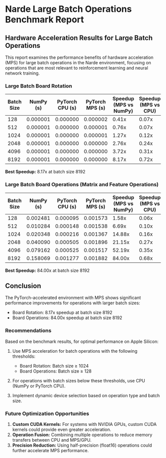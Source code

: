 # Narde Large Batch Operations Benchmark Report

## Hardware Acceleration Results for Large Batch Operations

This report examines the performance benefits of hardware acceleration (MPS) for large batch operations in the Narde environment, focusing on operations that are most relevant to reinforcement learning and neural network training.

### Large Batch Board Rotation

| Batch Size | NumPy (s) | PyTorch CPU (s) | PyTorch MPS (s) | Speedup (MPS vs NumPy) | Speedup (MPS vs CPU) |
|------------|-----------|-----------------|----------------|-----------------------|--------------------|
| 128 | 0.000001 | 0.000000 | 0.000002 | 0.41x | 0.07x |
| 512 | 0.000001 | 0.000000 | 0.000001 | 0.76x | 0.07x |
| 1024 | 0.000001 | 0.000000 | 0.000001 | 1.27x | 0.12x |
| 2048 | 0.000001 | 0.000000 | 0.000000 | 2.76x | 0.24x |
| 4096 | 0.000001 | 0.000000 | 0.000000 | 3.72x | 0.31x |
| 8192 | 0.000001 | 0.000000 | 0.000000 | 8.17x | 0.72x |

**Best Speedup:** 8.17x at batch size 8192

### Large Batch Board Operations (Matrix and Feature Operations)

| Batch Size | NumPy (s) | PyTorch CPU (s) | PyTorch MPS (s) | Speedup (MPS vs NumPy) | Speedup (MPS vs CPU) |
|------------|-----------|-----------------|----------------|-----------------------|--------------------|
| 128 | 0.002481 | 0.000095 | 0.001573 | 1.58x | 0.06x |
| 512 | 0.010284 | 0.000148 | 0.001538 | 6.69x | 0.10x |
| 1024 | 0.020348 | 0.000216 | 0.001367 | 14.88x | 0.16x |
| 2048 | 0.040090 | 0.000505 | 0.001896 | 21.15x | 0.27x |
| 4096 | 0.079162 | 0.000525 | 0.001517 | 52.19x | 0.35x |
| 8192 | 0.158069 | 0.001277 | 0.001882 | 84.00x | 0.68x |

**Best Speedup:** 84.00x at batch size 8192

## Conclusion

The PyTorch-accelerated environment with MPS shows significant performance improvements for operations with larger batch sizes:

- Board Rotation: 8.17x speedup at batch size 8192
- Board Operations: 84.00x speedup at batch size 8192

### Recommendations

Based on the benchmark results, for optimal performance on Apple Silicon:

1. Use MPS acceleration for batch operations with the following thresholds:

   - Board Rotation: Batch size ≥ 1024
   - Board Operations: Batch size ≥ 128

2. For operations with batch sizes below these thresholds, use CPU (NumPy or PyTorch CPU).

3. Implement dynamic device selection based on operation type and batch size.

### Future Optimization Opportunities

1. **Custom CUDA Kernels:** For systems with NVIDIA GPUs, custom CUDA kernels could provide even greater acceleration.
2. **Operation Fusion:** Combining multiple operations to reduce memory transfers between CPU and MPS/GPU.
3. **Precision Reduction:** Using half-precision (float16) operations could further accelerate MPS performance.
